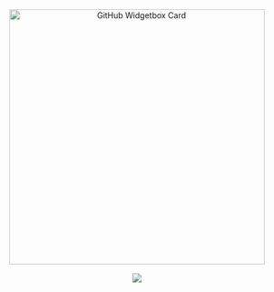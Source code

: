 <div align="center">
  <a href="https://discord.com/users/1229799757333925888" title="GitHub Profile">
      <img 
        src="https://github-widgetbox.vercel.app/api/profile?username=11xd&theme=darkmode&data=followers,repositories,stars,commits" 
        alt="GitHub Widgetbox Card" 
        style="width: 450px;
      ">
  </a>
  <br>
  <samp>
    <br><img src="https://komarev.com/ghpvc/?username=11xd">
  </samp>
